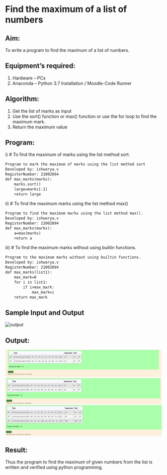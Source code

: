 # Find the maximum of a list of numbers
## Aim:
To write a program to find the maximum of a list of numbers.
## Equipment’s required:
1.	Hardware – PCs
2.	Anaconda – Python 3.7 Installation / Moodle-Code Runner
## Algorithm:
1.	Get the list of marks as input
2.	Use the sort() function or max() function or use the for loop to find the maximum mark.
3.	Return the maximum value
## Program:

i)	# To find the maximum of marks using the list method sort.
``` 
Program to mark the maximum of marks using the list method sort
Developed by: ishwarya.v
RegisterNumber: 21002894
def max_marks(marks):
    marks.sort()
    large=marks[-1]
    return large  
```
ii)	# To find the maximum marks using the list method max()
~~~
Program to find the maximum marks using the list method max().
Developed by: ishwarya.v
RegisterNumber: 21002894
def max_marks(marks):
    a=max(marks)
    return a
~~~
iii) # To find the maximum marks without using builtin functions.
~~~ 
Program to the maximum marks without using builtin functions.
Developed by: ishwarya.v
RegisterNumber: 21002894
def max_marks(list1):
    max_mark=0
    for i in list1:
        if i>max_mark:
            max_mark=i
    return max_mark
~~~
## Sample Input and Output
![output](./img/max_marks1.jpg) 

## Output:
![GitHub Logo](sort.png)
![GitHub Logo](max.png)
![GitHub Logo](builtin.png)

## Result:
Thus the program to find the maximum of given numbers from the list is written and verified using python programming.